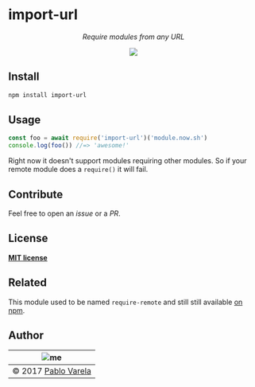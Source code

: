 
# import-url

<p align="center">
  <i>Require modules from any URL</i>
</p>
<p align="center">
  <a href="https://www.npmjs.com/package/require-remote"><img src="https://img.shields.io/npm/dt/require-remote.svg" /></a>
</p>


## Install

```bash
npm install import-url
```

## Usage

```js
const foo = await require('import-url')('module.now.sh')
console.log(foo()) //=> 'awesome!'
```

Right now it doesn't support modules requiring other modules. So if your remote module does a `require()` it will fail.

## Contribute

Feel free to open an _issue_ or a _PR_.


## License

[__MIT license__](license)

## Related

This module used to be named `require-remote` and still still available [on npm](https://www.npmjs.com/package/require-remote).

## Author

| ![me](https://www.gravatar.com/avatar/fa50aeff0ddd6e63273a068b04353d9d?s=100) |
| ----------------------------------------------------------------------------- |
| © 2017 [Pablo Varela](http://pablo.life)                                      |
